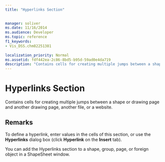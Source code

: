 ```yaml
---
title: "Hyperlinks Section"
 
 
manager: soliver
ms.date: 11/16/2014
ms.audience: Developer
ms.topic: reference
f1_keywords:
- Vis_DSS.chm82251381
 
localization_priority: Normal
ms.assetid: fdf442ea-2c86-8bd5-b95d-59ad0e4da719
description: "Contains cells for creating multiple jumps between a shape or drawing page and another drawing page, another file, or a website."
---
```


# Hyperlinks Section

Contains cells for creating multiple jumps between a shape or drawing page and another drawing page, another file, or a website.
  
## Remarks

To define a hyperlink, enter values in the cells of this section, or use the **Hyperlinks** dialog box (click **Hyperlink** on the **Insert** tab). 
  
You can add the Hyperlinks section to a shape, group, page, or foreign object in a ShapeSheet window.
  

